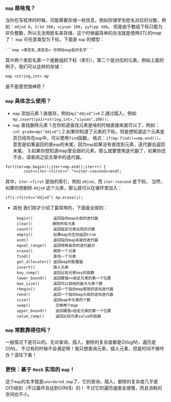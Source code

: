 ### ```map``` 是啥鬼？
 当你在写程序的时候，可能需要存储一些信息，例如存储学生姓名对应的分数，例如：```ddjxd 0```，```Ir1d 100```，```siyuan 100```，```yyfcpp 100```。
但是由于数组下标只能为非负整数，所以无法用姓名来存储，这个时候最简单的办法就是使用$STL$的$map$了！
 ```map``` 可任意类型为下标，下面是 ```map``` 的模型：
```
```map <类型名,类型名> 你想给map起的名字```
```
其中两个类型名第一个是数组的下标（索引），第二个是对应的元素。例如上面的例子，我们可以这样的存储：
```
map <string,int> mp
```
是不是感觉很神奇？
 ### ```map```  具体怎么使用？
 - ```map``` 添加元素
 1.直接存，例如```mp["ddjxd"]=0```
2.通过插入，例如```mp.insert(pair<string,int>,"siyuan",100));```
 - ```map``` 查找删除元素
 1.在你知道查找元素是啥的时候直接来就可以了，例如：```int grade=mp["ddjxd"]```
2.如果你知道了元素的下标，但是想知道这个元素是否已经存在```map```中，可以使用```find```函数。
格式：```if(mp.find()==mp.end())```，意思是如果返回的是```map```的末尾，因为```map```如果没有查找到元素，迭代器会返回末尾。
3.如果你想知道map里全部的元素，那么就要使用迭代器了，如果你还不会，请查阅之前文章中的迭代器。
```
for(iter=mp.begin();iter!=mp.end();iter++) {
        cout<<iter->first<<" "<<iter->second<<endl;
```
其中，```iter->first``` 是指的索引，例如 ```ddjxd```，而 ```iter->second``` 是下标。
 当然，如果你想删除 ```ddjxd``` 这个元素，那么就可以在循环里加入：
```
if(i->first=="ddjxd") mp.erase(i);
```
 - 其他
 我们刚才介绍了最常用的，下面是全部的：
 ```
      begin()         返回指向map头部的迭代器
      clear(）        删除所有元素
      count()         返回指定元素出现的次数
      empty()         如果map为空则返回true
      end()           返回指向map末尾的迭代器
      equal_range()   返回特殊条目的迭代器对
      erase()         删除一个元素
      find()          查找一个元素
      get_allocator() 返回map的配置器
      insert()        插入元素
      key_comp()      返回比较元素key的函数
      lower_bound()   返回键值>=给定元素的第一个位置
      max_size()      返回可以容纳的最大元素个数
      rbegin()        返回一个指向map尾部的逆向迭代器
      rend()          返回一个指向map头部的逆向迭代器
      size()          返回map中元素的个数
      swap()           交换两个map
      upper_bound()    返回键值>给定元素的第一个位置
      value_comp()     返回比较元素value的函数
```
 ### ```map``` 常数靠得住吗？
 一般情况下是可以的。无论查询，插入，删除的复杂度都是$O(logN)$，遍历是$O(N)$。
 不过有的时候不会满足啊！我只想查询元素，插入元素，但是时间不够咋办？请往下看！
 ### 更快：基于 ```Hash``` 实现的 ```map```！
 这个```map```的名字就是```unordered_map```了，它的查询，插入，删除的复杂度几乎是$O(1)$级别（不过最坏会达到O(N)$）的！
 不过它的遍历速度会很慢，而且消耗的空间也不小。
